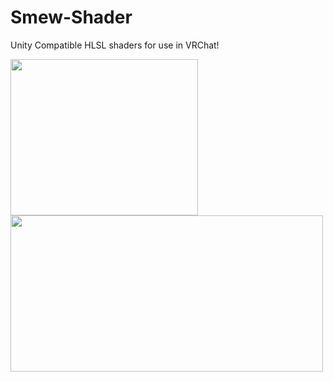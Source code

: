 # Smew-Shader

Unity Compatible HLSL shaders for use in VRChat! 


<img src="https://user-images.githubusercontent.com/93958928/140851028-35ea8fa1-73db-45db-9742-a63ad0fba187.gif" width="300" height="250"/>


<img src="https://user-images.githubusercontent.com/93958928/147525644-59a33f8c-90b6-4613-b715-f379019b7be5.gif" width="500" height="250"/>
